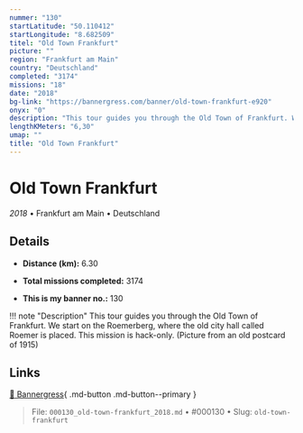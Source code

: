 ```yaml
---
nummer: "130"
startLatitude: "50.110412"
startLongitude: "8.682509"
titel: "Old Town Frankfurt"
picture: ""
region: "Frankfurt am Main"
country: "Deutschland"
completed: "3174"
missions: "18"
date: "2018"
bg-link: "https://bannergress.com/banner/old-town-frankfurt-e920"
onyx: "0"
description: "This tour guides you through the Old Town of Frankfurt. We start on the Roemerberg, where the old city hall called Roemer is placed. This mission is hack-only.\n(Picture from an old postcard of 1915)"
lengthKMeters: "6,30"
umap: ""
title: "Old Town Frankfurt"
---
```

# Old Town Frankfurt

*2018* • Frankfurt am Main • Deutschland



## Details
- **Distance (km):** 6.30

- **Total missions completed:** 3174
- **This is my banner no.:** 130


!!! note "Description"
    This tour guides you through the Old Town of Frankfurt. We start on the Roemerberg, where the old city hall called Roemer is placed. This mission is hack-only.
(Picture from an old postcard of 1915)



## Links
[🔗 Bannergress](https://bannergress.com/banner/old-town-frankfurt-e920){ .md-button .md-button--primary }



> File: `000130_old-town-frankfurt_2018.md` • #000130 • Slug: `old-town-frankfurt`
